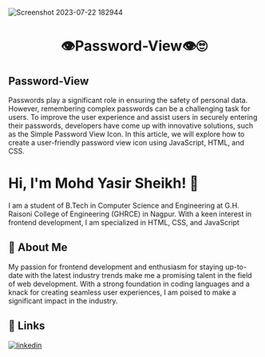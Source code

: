![Screenshot 2023-07-22 182944](https://github.com/mohdyasir5155/Password-View/assets/131906472/2941eae9-3c90-47ad-bfec-2baaa75e126f)

<h1 align=center>👁️Password-View👁🙄</h1>


## Password-View

Passwords play a significant role in ensuring the safety of personal data. However, remembering complex passwords can be a challenging task for users. To improve the user experience and assist users in securely entering their passwords, developers have come up with innovative solutions, such as the Simple Password View Icon. In this article, we will explore how to create a user-friendly password view icon using JavaScript, HTML, and CSS.

# Hi, I'm Mohd Yasir Sheikh! 👋

I am a student of B.Tech in Computer Science and Engineering at G.H. Raisoni College of Engineering (GHRCE) in Nagpur. With a keen interest in frontend development, I am specialized in HTML, CSS, and JavaScript

## 🚀 About Me

My passion for frontend development and enthusiasm for staying up-to-date with the latest industry trends make me a promising talent in the field of web development. With a strong foundation in coding languages and a knack for creating seamless user experiences, I am poised to make a significant impact in the industry.

## 🔗 Links

[![linkedin](https://img.shields.io/badge/linkedin-0A66C2?style=for-the-badge&logo=linkedin&logoColor=white)](https://www.linkedin.com/in/mohd-sheikh-35aab2274/)
